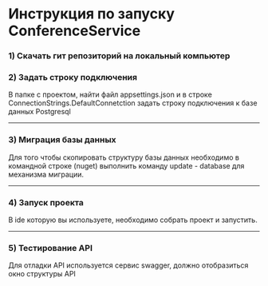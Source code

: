 # Инструкция по запуску ConferenceService

### **1) Скачать гит репозиторий на локальный компьютер**

### **2) Задать строку подключения** 
 В папке с проектом, найти файл appsettings.json и в строке ConnectionStrings.DefaultConnetction задать строку подключения к базе данных Postgresql

___
 
### **3) Миграция базы данных**
 Для того чтобы скопировать структуру базы данных необходимо в командной строке (nuget) выполнить команду update - database для механизма миграции.

___

### **4) Запуск проекта**
 В ide которую вы используете, необходимо собрать проект и запустить.

___

### **5) Тестирование API**
 Для отладки  API используется сервис swagger, должно отобразиться окно структуры API